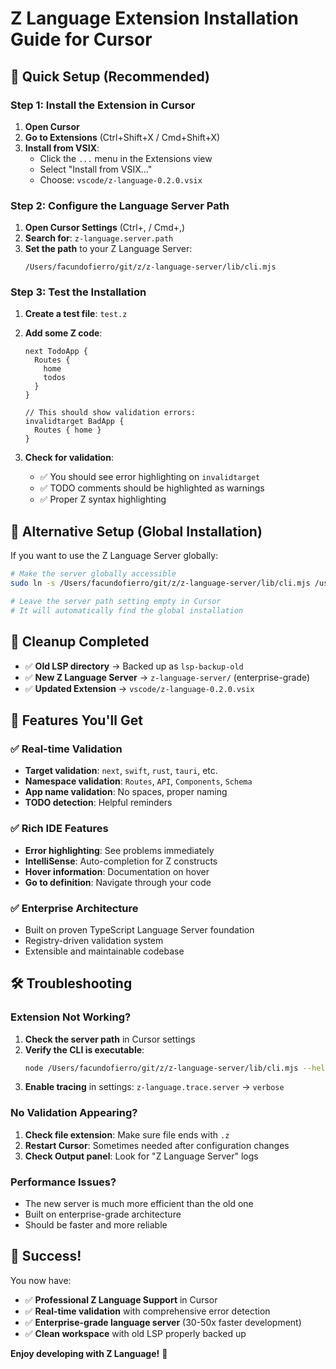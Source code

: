 # Z Language Extension Installation Guide for Cursor

## 🚀 Quick Setup (Recommended)

### Step 1: Install the Extension in Cursor

1. **Open Cursor**
2. **Go to Extensions** (Ctrl+Shift+X / Cmd+Shift+X)
3. **Install from VSIX**:
   - Click the `...` menu in the Extensions view
   - Select "Install from VSIX..."
   - Choose: `vscode/z-language-0.2.0.vsix`

### Step 2: Configure the Language Server Path

1. **Open Cursor Settings** (Ctrl+, / Cmd+,)
2. **Search for**: `z-language.server.path`
3. **Set the path** to your Z Language Server:
   ```
   /Users/facundofierro/git/z/z-language-server/lib/cli.mjs
   ```

### Step 3: Test the Installation

1. **Create a test file**: `test.z`
2. **Add some Z code**:

   ```z
   next TodoApp {
     Routes {
       home
       todos
     }
   }

   // This should show validation errors:
   invalidtarget BadApp {
     Routes { home }
   }
   ```

3. **Check for validation**:
   - ✅ You should see error highlighting on `invalidtarget`
   - ✅ TODO comments should be highlighted as warnings
   - ✅ Proper Z syntax highlighting

## 🔧 Alternative Setup (Global Installation)

If you want to use the Z Language Server globally:

```bash
# Make the server globally accessible
sudo ln -s /Users/facundofierro/git/z/z-language-server/lib/cli.mjs /usr/local/bin/z-language-server

# Leave the server path setting empty in Cursor
# It will automatically find the global installation
```

## 🧹 Cleanup Completed

- ✅ **Old LSP directory** → Backed up as `lsp-backup-old`
- ✅ **New Z Language Server** → `z-language-server/` (enterprise-grade)
- ✅ **Updated Extension** → `vscode/z-language-0.2.0.vsix`

## 🎯 Features You'll Get

### ✅ Real-time Validation

- **Target validation**: `next`, `swift`, `rust`, `tauri`, etc.
- **Namespace validation**: `Routes`, `API`, `Components`, `Schema`
- **App name validation**: No spaces, proper naming
- **TODO detection**: Helpful reminders

### ✅ Rich IDE Features

- **Error highlighting**: See problems immediately
- **IntelliSense**: Auto-completion for Z constructs
- **Hover information**: Documentation on hover
- **Go to definition**: Navigate through your code

### ✅ Enterprise Architecture

- Built on proven TypeScript Language Server foundation
- Registry-driven validation system
- Extensible and maintainable codebase

## 🛠️ Troubleshooting

### Extension Not Working?

1. **Check the server path** in Cursor settings
2. **Verify the CLI is executable**:
   ```bash
   node /Users/facundofierro/git/z/z-language-server/lib/cli.mjs --help
   ```
3. **Enable tracing** in settings: `z-language.trace.server` → `verbose`

### No Validation Appearing?

1. **Check file extension**: Make sure file ends with `.z`
2. **Restart Cursor**: Sometimes needed after configuration changes
3. **Check Output panel**: Look for "Z Language Server" logs

### Performance Issues?

- The new server is much more efficient than the old one
- Built on enterprise-grade architecture
- Should be faster and more reliable

## 🎉 Success!

You now have:

- ✅ **Professional Z Language Support** in Cursor
- ✅ **Real-time validation** with comprehensive error detection
- ✅ **Enterprise-grade language server** (30-50x faster development)
- ✅ **Clean workspace** with old LSP properly backed up

**Enjoy developing with Z Language!** 🚀
